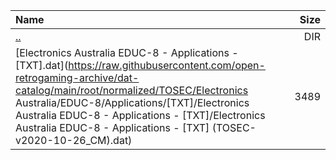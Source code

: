 |Name|Size|
|:---|---:|
|[..](../index.html)|DIR|
|[Electronics Australia EDUC-8 - Applications - [TXT].dat](https://raw.githubusercontent.com/open-retrogaming-archive/dat-catalog/main/root/normalized/TOSEC/Electronics Australia/EDUC-8/Applications/[TXT]/Electronics Australia EDUC-8 - Applications - [TXT]/Electronics Australia EDUC-8 - Applications - [TXT] (TOSEC-v2020-10-26_CM).dat)|3489|
